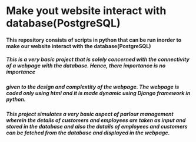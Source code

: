 # Make yout website interact with database(PostgreSQL)
#### This repository consists of scripts in python that can be run inorder to make our website interact with the database(PostgreSQL)
##### This is a very basic project that is solely concerned with the connectivity of a webpage with the database. Hence, there importance is no importance
##### given to the design and complextity of the webpage. The webpage is coded only using html and it is made dynamic using Django framework in python.
##### This project simulates a very basic aspect of parlour management wherein the details of customers and employees are taken as input and stored in the database and also the datails of employees and customers can be fetched from the database and displayed in the webpage.
